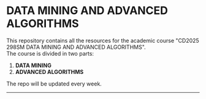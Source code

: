 # DATA MINING AND ADVANCED ALGORITHMS

This repository contains all the resources for the academic course "CD2025 298SM DATA MINING AND ADVANCED ALGORITHMS".\
The course is divided in two parts:

1. **DATA MINING**
2. **ADVANCED ALGORITHMS**

The repo will be updated every week.

---